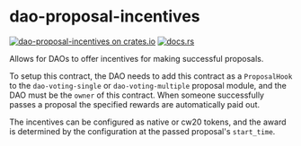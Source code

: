 # dao-proposal-incentives

[![dao-proposal-incentives on crates.io](https://img.shields.io/crates/v/dao-proposal-incentives.svg?logo=rust)](https://crates.io/crates/dao-proposal-incentives)
[![docs.rs](https://img.shields.io/docsrs/dao-proposal-incentives?logo=docsdotrs)](https://docs.rs/dao-proposal-incentives/latest/cw_admin_factory/)

Allows for DAOs to offer incentives for making successful proposals.

To setup this contract, the DAO needs to add this contract as a `ProposalHook` to the `dao-voting-single` or `dao-voting-multiple` proposal module, and the DAO must be the `owner` of this contract. When someone successfully passes a proposal the specified rewards are automatically paid out.

The incentives can be configured as native or cw20 tokens, and the award is determined by the configuration at the passed proposal's `start_time`.